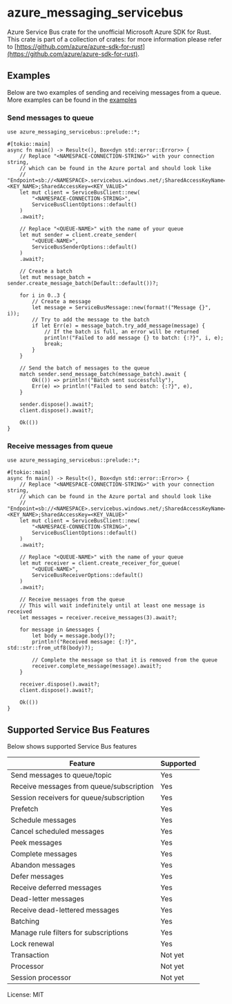 # azure_messaging_servicebus

Azure Service Bus crate for the unofficial Microsoft Azure SDK for Rust.
This crate is part of a collection of crates: for more information please refer to [https://github.com/azure/azure-sdk-for-rust](https://github.com/azure/azure-sdk-for-rust).

## Examples

Below are two examples of sending and receiving messages from a queue. More examples can be found
in the [examples](https://github.com/Azure/azure-sdk-for-rust/tree/main/sdk/messaging_servicebus/examples)

### Send messages to queue

```no_run,rust
use azure_messaging_servicebus::prelude::*;

#[tokio::main]
async fn main() -> Result<(), Box<dyn std::error::Error>> {
    // Replace "<NAMESPACE-CONNECTION-STRING>" with your connection string,
    // which can be found in the Azure portal and should look like
    // "Endpoint=sb://<NAMESPACE>.servicebus.windows.net/;SharedAccessKeyName=<KEY_NAME>;SharedAccessKey=<KEY_VALUE>"
    let mut client = ServiceBusClient::new(
        "<NAMESPACE-CONNECTION-STRING>",
        ServiceBusClientOptions::default()
    )
    .await?;

    // Replace "<QUEUE-NAME>" with the name of your queue
    let mut sender = client.create_sender(
        "<QUEUE-NAME>",
        ServiceBusSenderOptions::default()
    )
    .await?;

    // Create a batch
    let mut message_batch = sender.create_message_batch(Default::default())?;

    for i in 0..3 {
        // Create a message
        let message = ServiceBusMessage::new(format!("Message {}", i));
        // Try to add the message to the batch
        if let Err(e) = message_batch.try_add_message(message) {
            // If the batch is full, an error will be returned
            println!("Failed to add message {} to batch: {:?}", i, e);
            break;
        }
    }

    // Send the batch of messages to the queue
    match sender.send_message_batch(message_batch).await {
        Ok(()) => println!("Batch sent successfully"),
        Err(e) => println!("Failed to send batch: {:?}", e),
    }

    sender.dispose().await?;
    client.dispose().await?;

    Ok(())
}
```

### Receive messages from queue

```no_run,rust
use azure_messaging_servicebus::prelude::*;

#[tokio::main]
async fn main() -> Result<(), Box<dyn std::error::Error>> {
    // Replace "<NAMESPACE-CONNECTION-STRING>" with your connection string,
    // which can be found in the Azure portal and should look like
    // "Endpoint=sb://<NAMESPACE>.servicebus.windows.net/;SharedAccessKeyName=<KEY_NAME>;SharedAccessKey=<KEY_VALUE>"
    let mut client = ServiceBusClient::new(
        "<NAMESPACE-CONNECTION-STRING>",
        ServiceBusClientOptions::default()
    )
    .await?;

    // Replace "<QUEUE-NAME>" with the name of your queue
    let mut receiver = client.create_receiver_for_queue(
        "<QUEUE-NAME>",
        ServiceBusReceiverOptions::default()
    )
    .await?;

    // Receive messages from the queue
    // This will wait indefinitely until at least one message is received
    let messages = receiver.receive_messages(3).await?;

    for message in &messages {
        let body = message.body()?;
        println!("Received message: {:?}", std::str::from_utf8(body)?);

        // Complete the message so that it is removed from the queue
        receiver.complete_message(message).await?;
    }

    receiver.dispose().await?;
    client.dispose().await?;

    Ok(())
}
```

## Supported Service Bus Features

Below shows supported Service Bus features

| Feature | Supported |
| ------- | --------- |
| Send messages to queue/topic | Yes |
| Receive messages from queue/subscription | Yes |
| Session receivers for queue/subscription | Yes |
| Prefetch | Yes |
| Schedule messages | Yes |
| Cancel scheduled messages | Yes |
| Peek messages | Yes |
| Complete messages | Yes |
| Abandon messages | Yes |
| Defer messages | Yes |
| Receive deferred messages | Yes |
| Dead-letter messages | Yes |
| Receive dead-lettered messages | Yes |
| Batching | Yes |
| Manage rule filters for subscriptions | Yes |
| Lock renewal | Yes |
| Transaction | Not yet |
| Processor | Not yet |
| Session processor | Not yet |

License: MIT
